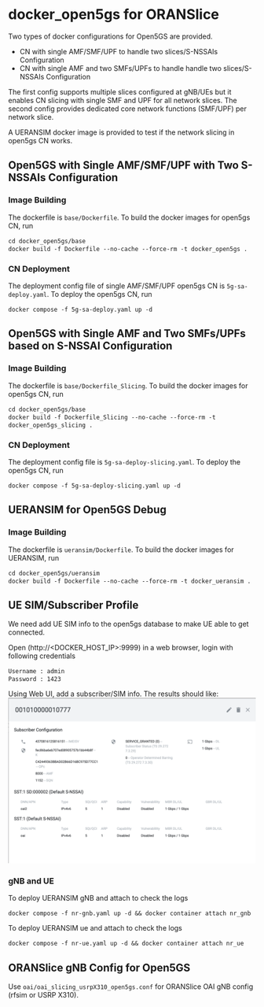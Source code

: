 # docker_open5gs for ORANSlice

Two types of docker configurations for Open5GS are provided.

- CN with single AMF/SMF/UPF to handle two slices/S-NSSAIs Configuration
- CN with single AMF and two SMFs/UPFs to handle  handle two slices/S-NSSAIs Configuration

The first config supports multiple slices configured at gNB/UEs but it enables CN slicing with single SMF and UPF for all network slices.
The second config  provides dedicated core network functions (SMF/UPF) per network slice.

A UERANSIM docker image is provided to test if the network slicing in open5gs CN works.

## Open5GS with Single AMF/SMF/UPF with Two S-NSSAIs Configuration

### Image Building
The dockerfile is `base/Dockerfile`. To build the docker images for open5gs CN, run
```
cd docker_open5gs/base
docker build -f Dockerfile --no-cache --force-rm -t docker_open5gs .
```

### CN Deployment
The deployment config file of single AMF/SMF/UPF open5gs CN is `5g-sa-deploy.yaml`. To deploy the open5gs CN, run
```
docker compose -f 5g-sa-deploy.yaml up -d
```


## Open5GS with Single AMF and Two SMFs/UPFs based on S-NSSAI Configuration

### Image Building
The dockerfile is `base/Dockerfile_Slicing`. To build the docker images for open5gs CN, run
```
cd docker_open5gs/base
docker build -f Dockerfile_Slicing --no-cache --force-rm -t docker_open5gs_slicing .
```

### CN Deployment
The deployment config file is `5g-sa-deploy-slicing.yaml`. To deploy the open5gs CN, run
```
docker compose -f 5g-sa-deploy-slicing.yaml up -d
```

## UERANSIM for Open5GS Debug

### Image Building
The dockerfile is `ueransim/Dockerfile`. To build the docker images for UERANSIM, run
```
cd docker_open5gs/ueransim
docker build -f Dockerfile --no-cache --force-rm -t docker_ueransim .
```

## UE SIM/Subscriber Profile 

We need add UE SIM info to the open5gs database to make UE able to get connected.

Open (http://<DOCKER_HOST_IP>:9999) in a web browser, login with following credentials
```
Username : admin
Password : 1423
```
Using Web UI, add a subscriber/SIM info. The results should like:
![WebUI](Open5GS_WebUI.png "Added SIM")


### gNB and UE 

To deploy UERANSIM gNB and attach to check the logs
```
docker compose -f nr-gnb.yaml up -d && docker container attach nr_gnb

```

To deploy UERANSIM ue and attach to check the logs
```
docker compose -f nr-ue.yaml up -d && docker container attach nr_ue
```


## ORANSlice gNB Config for Open5GS

Use `oai/oai_slicing_usrpX310_open5gs.conf` for ORANSlice OAI gNB config (rfsim or USRP X310).